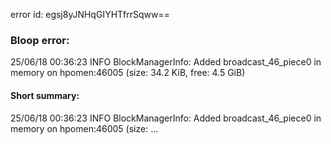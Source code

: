 error id: egsj8yJNHqGIYHTfrrSqww==
### Bloop error:

25/06/18 00:36:23 INFO BlockManagerInfo: Added broadcast_46_piece0 in memory on hpomen:46005 (size: 34.2 KiB, free: 4.5 GiB)
#### Short summary: 

25/06/18 00:36:23 INFO BlockManagerInfo: Added broadcast_46_piece0 in memory on hpomen:46005 (size: ...